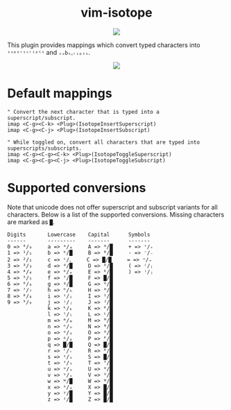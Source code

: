 <h1 align="center">vim-isotope</h1>

<p align="center">
  <img src="https://upload.wikimedia.org/wikipedia/commons/thumb/e/e4/204_Isotopes_of_Hydrogen-01.jpg/800px-204_Isotopes_of_Hydrogen-01.jpg">
</p>


This plugin provides mappings which convert typed characters into `ˢᵘᵖᵉʳˢᶜʳⁱᵖᵗˢ` and `ₛᵤbₛ꜀ᵣᵢₚₜₛ`.

<p align="center">
  <img src="https://media.giphy.com/media/3zlnsOm5lndvDni7d1/giphy.gif">
</p>


# Default mappings

```vim
" Convert the next character that is typed into a superscript/subscript.
imap <C-g><C-k> <Plug>(IsotopeInsertSuperscript)
imap <C-g><C-j> <Plug>(IsotopeInsertSubscript)

" While toggled on, convert all characters that are typed into superscripts/subscripts.
imap <C-g><C-g><C-k> <Plug>(IsotopeToggleSuperscript)
imap <C-g><C-g><C-j> <Plug>(IsotopeToggleSubscript)
```

# Supported conversions

Note that unicode does not offer superscript and subscript variants for all characters. Below is a list of the supported conversions. Missing characters are marked as `█`.

```
Digits       Lowercase    Capital      Symbols
------       ---------    -------      -------
0 => ⁰/₀     a => ᵃ/ₐ     A => ᴬ/█     + => ⁺/₊
1 => ¹/₁     b => ᵇ/█     B => ᴮ/█     - => ⁻/₋
2 => ²/₂     c => ᶜ/꜀     C => █/█     = => ⁼/₌
3 => ³/₃     d => ᵈ/█     D => ᴰ/█     ( => ⁽/₍
4 => ⁴/₄     e => ᵉ/ₑ     E => ᴱ/█     ) => ⁾/₎
5 => ⁵/₅     f => ᶠ/█     F => █/█
6 => ⁶/₆     g => ᵍ/█     G => ᴳ/█
7 => ⁷/₇     h => ʰ/ₕ     H => ᴴ/█
8 => ⁸/₈     i => ⁱ/ᵢ     I => ᴵ/█
9 => ⁹/₉     j => ʲ/ⱼ     J => ᴶ/█
             k => ᵏ/ₖ     K => ᴷ/█
             l => ˡ/ₗ     L => ᴸ/█
             m => ᵐ/ₘ     M => ᴹ/█
             n => ⁿ/ₙ     N => ᴺ/█
             o => ᵒ/ₒ     O => ᴼ/█
             p => ᵖ/ₚ     P => ᴾ/█
             q => █/█     Q => █/█
             r => ʳ/ᵣ     R => ᴿ/█
             s => ˢ/ₛ     S => █/█
             t => ᵗ/ₜ     T => ᵀ/█
             u => ᵘ/ᵤ     U => ᵁ/█
             v => ᵛ/ᵥ     V => ⱽ/█
             w => ʷ/█     W => ᵂ/█
             x => ˣ/ₓ     X => █/█
             y => ʸ/█     Y => █/█
             z => ᶻ/█     Z => █/█
```

